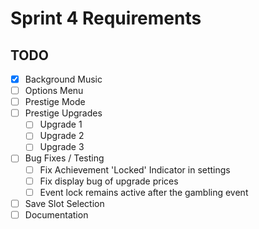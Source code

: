 # Sprint 4 Requirements

## TODO

- [X] Background Music
- [ ] Options Menu
- [ ] Prestige Mode
- [ ] Prestige Upgrades
  - [ ] Upgrade 1
  - [ ] Upgrade 2
  - [ ] Upgrade 3
- [ ] Bug Fixes / Testing
  - [ ] Fix Achievement 'Locked' Indicator in settings
  - [ ] Fix display bug of upgrade prices
  - [ ] Event lock remains active after the gambling event
- [ ] Save Slot Selection
- [ ] Documentation
